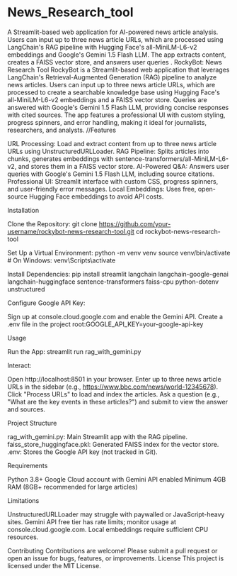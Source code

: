 # News_Research_tool
A Streamlit-based web application for AI-powered news article analysis. Users can input up to three news article URLs, which are processed using LangChain's RAG pipeline with Hugging Face's all-MiniLM-L6-v2 embeddings and Google's Gemini 1.5 Flash LLM. The app extracts content, creates a FAISS vector store, and answers user queries .
RockyBot: News Research Tool
RockyBot is a Streamlit-based web application that leverages LangChain's Retrieval-Augmented Generation (RAG) pipeline to analyze news articles. Users can input up to three news article URLs, which are processed to create a searchable knowledge base using Hugging Face's all-MiniLM-L6-v2 embeddings and a FAISS vector store. Queries are answered with Google's Gemini 1.5 Flash LLM, providing concise responses with cited sources. The app features a professional UI with custom styling, progress spinners, and error handling, making it ideal for journalists, researchers, and analysts.
//Features

URL Processing: Load and extract content from up to three news article URLs using UnstructuredURLLoader.
RAG Pipeline: Splits articles into chunks, generates embeddings with sentence-transformers/all-MiniLM-L6-v2, and stores them in a FAISS vector store.
AI-Powered Q&A: Answers user queries with Google's Gemini 1.5 Flash LLM, including source citations.
Professional UI: Streamlit interface with custom CSS, progress spinners, and user-friendly error messages.
Local Embeddings: Uses free, open-source Hugging Face embeddings to avoid API costs.

Installation

Clone the Repository:
git clone https://github.com/your-username/rockybot-news-research-tool.git
cd rockybot-news-research-tool


Set Up a Virtual Environment:
python -m venv venv
source venv/bin/activate  # On Windows: venv\Scripts\activate


Install Dependencies:
pip install streamlit langchain langchain-google-genai langchain-huggingface sentence-transformers faiss-cpu python-dotenv unstructured


Configure Google API Key:

Sign up at console.cloud.google.com and enable the Gemini API.
Create a .env file in the project root:GOOGLE_API_KEY=your-google-api-key





Usage

Run the App:
streamlit run rag_with_gemini.py


Interact:

Open http://localhost:8501 in your browser.
Enter up to three news article URLs in the sidebar (e.g., https://www.bbc.com/news/world-12345678).
Click "Process URLs" to load and index the articles.
Ask a question (e.g., "What are the key events in these articles?") and submit to view the answer and sources.



Project Structure

rag_with_gemini.py: Main Streamlit app with the RAG pipeline.
faiss_store_huggingface.pkl: Generated FAISS index for the vector store.
.env: Stores the Google API key (not tracked in Git).

Requirements

Python 3.8+
Google Cloud account with Gemini API enabled
Minimum 4GB RAM (8GB+ recommended for large articles)

Limitations

UnstructuredURLLoader may struggle with paywalled or JavaScript-heavy sites.
Gemini API free tier has rate limits; monitor usage at console.cloud.google.com.
Local embeddings require sufficient CPU resources.

Contributing
Contributions are welcome! Please submit a pull request or open an issue for bugs, features, or improvements.
License
This project is licensed under the MIT License.
